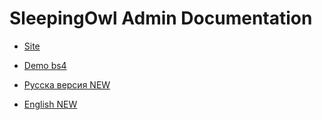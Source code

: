 # SleepingOwl Admin Documentation

* [Site](https://sleepingowladmin.ru/)
* [Demo bs4](http://bs4.sleepingowladmin.ru)

* [Русска версия NEW](ru/)
* [English NEW](en/)
